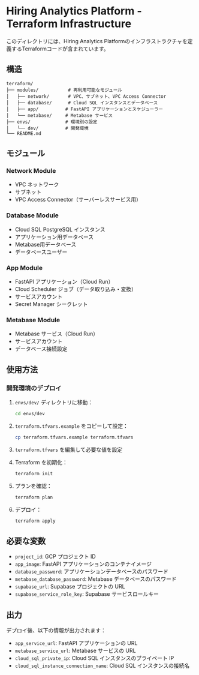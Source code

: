 # Hiring Analytics Platform - Terraform Infrastructure

このディレクトリには、Hiring Analytics Platformのインフラストラクチャを定義するTerraformコードが含まれています。

## 構造

```
terraform/
├── modules/           # 再利用可能なモジュール
│   ├── network/       # VPC、サブネット、VPC Access Connector
│   ├── database/      # Cloud SQL インスタンスとデータベース
│   ├── app/          # FastAPI アプリケーションとスケジューラー
│   └── metabase/     # Metabase サービス
├── envs/             # 環境別の設定
│   └── dev/          # 開発環境
└── README.md
```

## モジュール

### Network Module
- VPC ネットワーク
- サブネット
- VPC Access Connector（サーバーレスサービス用）

### Database Module
- Cloud SQL PostgreSQL インスタンス
- アプリケーション用データベース
- Metabase用データベース
- データベースユーザー

### App Module
- FastAPI アプリケーション（Cloud Run）
- Cloud Scheduler ジョブ（データ取り込み・変換）
- サービスアカウント
- Secret Manager シークレット

### Metabase Module
- Metabase サービス（Cloud Run）
- サービスアカウント
- データベース接続設定

## 使用方法

### 開発環境のデプロイ

1. `envs/dev/` ディレクトリに移動：
   ```bash
   cd envs/dev
   ```

2. `terraform.tfvars.example` をコピーして設定：
   ```bash
   cp terraform.tfvars.example terraform.tfvars
   ```

3. `terraform.tfvars` を編集して必要な値を設定

4. Terraform を初期化：
   ```bash
   terraform init
   ```

5. プランを確認：
   ```bash
   terraform plan
   ```

6. デプロイ：
   ```bash
   terraform apply
   ```

## 必要な変数

- `project_id`: GCP プロジェクト ID
- `app_image`: FastAPI アプリケーションのコンテナイメージ
- `database_password`: アプリケーションデータベースのパスワード
- `metabase_database_password`: Metabase データベースのパスワード
- `supabase_url`: Supabase プロジェクトの URL
- `supabase_service_role_key`: Supabase サービスロールキー

## 出力

デプロイ後、以下の情報が出力されます：

- `app_service_url`: FastAPI アプリケーションの URL
- `metabase_service_url`: Metabase サービスの URL
- `cloud_sql_private_ip`: Cloud SQL インスタンスのプライベート IP
- `cloud_sql_instance_connection_name`: Cloud SQL インスタンスの接続名